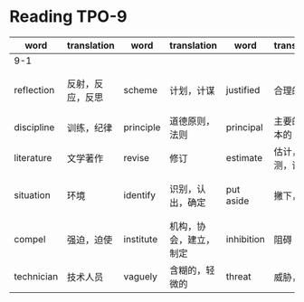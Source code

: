 # Reading TPO-9

|word|translation|word|translation|word|translation|word|translation|
|---|---|---|---|---|---|---|---|
|9-1|
|reflection|反射，反应，反思|scheme|计划，计谋|justified|合理的|intellectual|智力的，有才智的，理智的|
|discipline|训练，纪律|principle|道德原则，法则|principal|主要的，资本的|guidance|指导，导航|
|literature|文学著作|revise|修订|estimate|估计，预测，评估|facilitate|促进，使便利|
|situation|环境|identify|识别，认出，确定|put aside|撇下，扔下|compelling|令人信服的，引人入胜的|
|compel|强迫，迫使|institute|机构，协会，建立，制定|inhibition|阻碍|inconsistency|不一致，不协调|
|technician|技术人员|vaguely|含糊的，轻微的|threat|威胁，征兆|